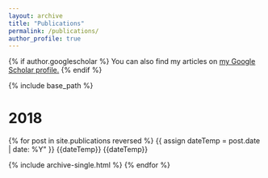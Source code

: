 ```yaml
---
layout: archive
title: "Publications"
permalink: /publications/
author_profile: true
---
```


{% if author.googlescholar %}
  You can also find my articles on <u><a href="{{author.googlescholar}}">my Google Scholar profile</a>.</u>
{% endif %}

{% include base_path %}
<h1>2018</h1>



{% for post in site.publications reversed %}
  {{ assign dateTemp = post.date | date: %Y" }}
  {{dateTemp}}
  {{dateTemp}}

  {% include archive-single.html  %}
{% endfor %}



